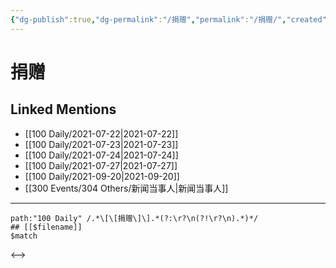 ```yaml
---
{"dg-publish":true,"dg-permalink":"/捐赠","permalink":"/捐赠/","created":"2023-04-10T12:54:20.000+08:00","updated":"2023-04-10T12:54:20.000+08:00"}
---
```


# 捐赠

## Linked Mentions
- [[100 Daily/2021-07-22\|2021-07-22]]
- [[100 Daily/2021-07-23\|2021-07-23]]
- [[100 Daily/2021-07-24\|2021-07-24]]
- [[100 Daily/2021-07-27\|2021-07-27]]
- [[100 Daily/2021-09-20\|2021-09-20]]
- [[300 Events/304 Others/新闻当事人\|新闻当事人]]


---

```expander
path:"100 Daily" /.*\[\[捐赠\]\].*(?:\r?\n(?!\r?\n).*)*/
## [[$filename]]
$match
```

<-->